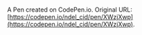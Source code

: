 # 

A Pen created on CodePen.io. Original URL: [https://codepen.io/ndel_cid/pen/XWzjXwp](https://codepen.io/ndel_cid/pen/XWzjXwp).

